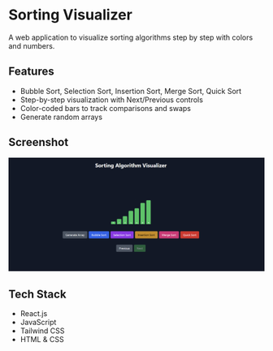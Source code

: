 # Sorting Visualizer

A web application to visualize sorting algorithms step by step with colors and numbers.

## Features
- Bubble Sort, Selection Sort, Insertion Sort, Merge Sort, Quick Sort
- Step-by-step visualization with Next/Previous controls
- Color-coded bars to track comparisons and swaps
- Generate random arrays

## Screenshot
![Sorting Visualizer](ss.png)

## Tech Stack
- React.js
- JavaScript
- Tailwind CSS
- HTML & CSS



